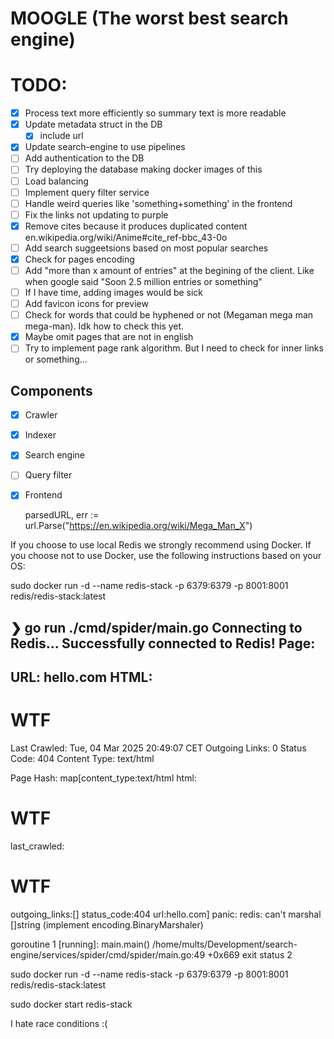 # MOOGLE (The worst best search engine)

# TODO:

- [x] Process text more efficiently so summary text is more readable
- [x] Update metadata struct in the DB
    - [x] include url
- [x] Update search-engine to use pipelines
- [ ] Add authentication to the DB
- [ ] Try deploying the database making docker images of this
- [ ] Load balancing
- [ ] Implement query filter service
- [ ] Handle weird queries like 'something+something' in the frontend
- [ ] Fix the links not updating to purple
- [x] Remove cites because it produces duplicated content en.wikipedia.org/wiki/Anime#cite_ref-bbc_43-0o
- [ ] Add search suggeetsions based on most popular searches
- [x] Check for pages encoding
- [ ] Add "more than x amount of entries" at the begining of the client. Like when google said "Soon 2.5 million entries or something"
- [ ] If I have time, adding images would be sick
- [ ] Add favicon icons for preview
- [ ] Check for words that could be hyphened or not (Megaman mega man mega-man). Idk how to check this yet.
- [x] Maybe omit pages that are not in english
- [ ] Try to implement page rank algorithm. But I need to check for inner links or something...

## Components

- [x] Crawler
- [x] Indexer
- [x] Search engine
- [ ] Query filter
- [x] Frontend


    parsedURL, err := url.Parse("https://en.wikipedia.org/wiki/Mega_Man_X")

If you choose to use local Redis we strongly recommend using Docker. If you choose not to use Docker, use the following instructions based on your OS:

sudo docker run -d --name redis-stack -p 6379:6379 -p 8001:8001 redis/redis-stack:latest

❯ go run ./cmd/spider/main.go
Connecting to Redis...
Successfully connected to Redis!
Page:
-------------------------------------
URL: hello.com
HTML: <h1>WTF</h1>
Last Crawled: Tue, 04 Mar 2025 20:49:07 CET
Outgoing Links: 0
Status Code: 404
Content Type: text/html
-------------------------------------

Page Hash:
map[content_type:text/html html:<h1>WTF</h1> last_crawled:<h1>WTF</h1> outgoing_links:[] status_code:404 url:hello.com]
panic: redis: can't marshal []string (implement encoding.BinaryMarshaler)

goroutine 1 [running]:
main.main()
	/home/mults/Development/search-engine/services/spider/cmd/spider/main.go:49 +0x669
exit status 2

sudo docker run -d --name redis-stack -p 6379:6379 -p 8001:8001 redis/redis-stack:latest

sudo docker start redis-stack

I hate race conditions :(
